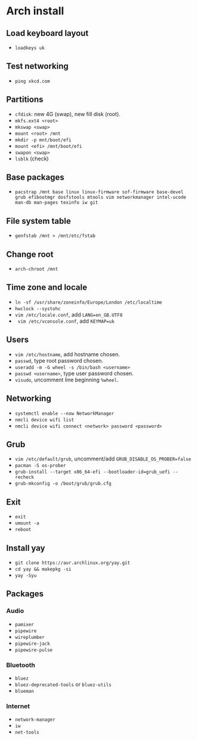 # Arch install
## Load keyboard layout
- `loadkeys uk`
## Test networking
- `ping xkcd.com`
## Partitions
- `cfdisk`: new 4G (swap), new fill disk (root).
- `mkfs.ext4 <root>`
- `mkswap <swap>`
- `mount <root> /mnt`
- `mkdir -p mnt/boot/efi`
- `mount <efi> /mnt/boot/efi`
- `swapon <swap>`
- `lsblk` (check)
## Base packages
- `pacstrap /mnt base linux linux-firmware sof-firmware base-devel grub efibootmgr dosfstools mtools vim networkmanager intel-ucode man-db man-pages texinfo iw git`
## File system table
- `genfstab /mnt > /mnt/etc/fstab`
## Change root
- `arch-chroot /mnt`
## Time zone and locale
- `ln -sf /usr/share/zoneinfo/Europe/London /etc/localtime`
- `hwclock --systohc`
- `vim /etc/locale.conf`, add `LANG=en_GB.UTF8`
- ` vim /etc/vconsole.conf`, add `KEYMAP=uk`
## Users
- `vim /etc/hostname`, add hostname chosen.
- `passwd`, type root password chosen.
- `useradd -m -G wheel -s /bin/bash <username>`
- `passwd <username>`, type user password chosen.
- `visudo`, uncomment line beginning `%wheel`.
## Networking
- `systemctl enable --now NetworkManager`
- `nmcli device wifi list`
- `nmcli device wifi connect <network> password <password>`
## Grub
- `vim /etc/default/grub`, uncomment/add `GRUB_DISABLE_OS_PROBER=false`
- `pacman -S os-prober`
- `grub-install --target x86_64-efi --bootloader-id=grub_uefi --recheck`
- `grub-mkconfig -o /boot/grub/grub.cfg`
## Exit
- `exit`
- `umount -a`
- `reboot`
## Install yay
- `git clone https://aur.archlinux.org/yay.git`
- `cd yay && makepkg -si`
- `yay -Syu`
## Packages
### Audio
- `pamixer`
- `pipewire`
- `wireplumber`
- `pipewire-jack`
- `pipewire-pulse`
### Bluetooth
- `bluez`
- `bluez-deprecated-tools` or `bluez-utils`
- `blueman`
### Internet
- `network-manager`
- `iw`
- `net-tools`
